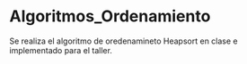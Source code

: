 # Algoritmos_Ordenamiento
Se realiza el algoritmo de oredenamineto Heapsort en clase e implementado para el taller.

